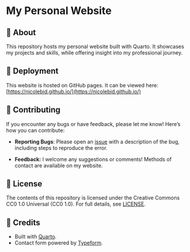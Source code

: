 # My Personal Website 

##  📝 About

This repository hosts my personal website built with Quarto. It showcases my projects and skills, while offering insight into my professional journey.

## 🚀 Deployment

This website is hosted on GitHub pages. It can be viewed here: [https://nicolebid.github.io/](https://nicolebid.github.io/)

## 🤝 Contributing 

If you encounter any bugs or have feedback, please let me know! Here’s how you can contribute:
- **Reporting Bugs**: Please open an [issue](https://github.com/nicolebid/nicolebid.github.io/issues) with a description of the bug, including steps to reproduce the error.

- **Feedback:** I welcome any suggestions or comments! Methods of contact are available on my website.

## 📄 License 

The contents of this repository is licensed under the Creative Commons CC0 1.0 Universal (CC0 1.0). For full details, see [LICENSE](https://github.com/nicolebid/nicolebid.github.io/blob/main/LICENSE).

## 🙏 Credits 

- Built with [Quarto](https://quarto.org).
- Contact form powered by [Typeform](https://www.typeform.com). 
